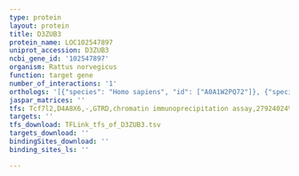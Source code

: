 ```yaml
---
type: protein
layout: protein
title: D3ZUB3
protein_name: LOC102547897
uniprot_accession: D3ZUB3
ncbi_gene_id: '102547897'
organism: Rattus norvegicus
function: target gene
number_of_interactions: '1'
orthologs: '[{"species": "Homo sapiens", "id": ["A0A1W2PQ72"]}, {"species": "Mus musculus", "id": ["Q3UDN3"]}]'
jaspar_matrices: ''
tfs: Tcf7l2,D4A8X6,-,GTRD,chromatin immunoprecipitation assay,27924024%5Buid%5D,No
targets: ''
tfs_download: TFLink_tfs_of_D3ZUB3.tsv
targets_download: ''
bindingSites_download: ''
binding_sites_ls: ''

---
```

